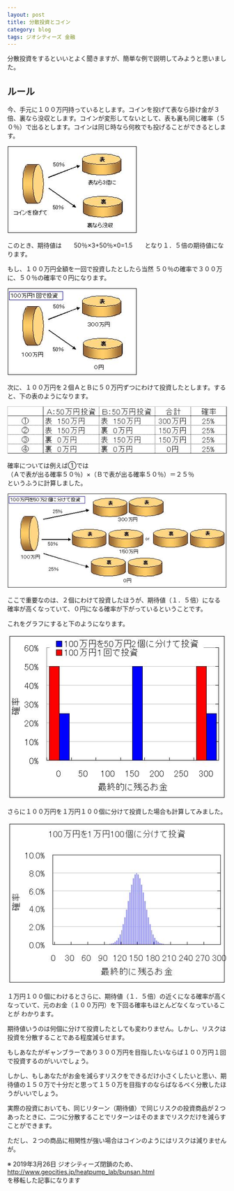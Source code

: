 ```yaml
---
layout: post
title: 分散投資とコイン
category: blog
tags: ジオシティーズ 金融
---
```


分散投資をするといいとよく聞きますが、簡単な例で説明してみようと思いました。 

## ルール

今、手元に１００万円持っているとします。コインを投げて表なら掛け金が３倍、裏なら没収とします。コインが変形してないとして、表も裏も同じ確率（５０％）で出るとします。コインは同じ時なら何枚でも投げることができるとします。

![image](/images/20070922-coin.jpg)

このとき、期待値は　　50％×3+50％×0=1.5　　となり１．５倍の期待値になります。


もし、１００万円全額を一回で投資したとしたら当然 ５０％の確率で３００万に、５０％の確率で０円になります。

![image](/images/20070922-1time.jpg)

次に、１００万円を２個ＡとＢに５０万円ずつにわけて投資したとします。すると、下の表のようになります。

![image](/images/20070922-hyou.jpg)

確率については例えば①では  
（Ａで表が出る確率５０％）×（Ｂで表が出る確率５０％）＝２５％  
というふうに計算しました。

![image](/images/20070922-2times.jpg)

ここで重要なのは、２個にわけて投資したほうが、期待値（１．５倍）になる
確率が高くなっていて、０円になる確率が下がっているということです。

これをグラフにすると下のようになります。

![image](/images/20070922-graph12.jpg)

さらに１００万円を１万円１００個に分けて投資した場合も計算してみました。

![image](/images/20070922-graph100.jpg)

１万円１００個にわけるとさらに、期待値（１．５倍）の近くになる確率が高くなっていて、元のお金（１００万円）を下回る確率もほとんどなくなっていることが わかります。

期待値いうのは何個に分けて投資したとしても変わりません。しかし、リスクは投資を分散することである程度減らせます。

もしあなたがギャンブラーであり３００万円を目指したいならば１００万円１回で投資するのがいいでしょう。

しかし、もしあなたがお金を減らすリスクをできるだけ小さくしたいと思い、期待値の１５０万で十分だと思って１５０万を目指すのならばなるべく分散したほうがいいでしょう。

実際の投資においても、同じリターン（期待値）で同じリスクの投資商品が２つあったときに、二つに分散することでリターンはそのままでリスクだけを減らすことができます。 

ただし、２つの商品に相関性が強い場合はコインのようにはリスクは減りませんが。

※ 2019年3月26日 ジオシティーズ閉鎖のため、
http://www.geocities.jp/heatpump_lab/bunsan.html  
を移転した記事になります